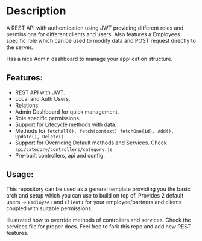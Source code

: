 # Description

A REST API with authentication using JWT providing different roles and permissions for different clients and users. Also features a Employees specific role which can be used to modify data and POST request directly to the server.

Has a nice Admin dashboard to manage your application structure.

## Features:

- REST API with JWT.
- Local and Auth Users.
- Relations
- Admin Dashboard for quick management.
- Role specific permissions.
- Support for Lifecycle methods with data.
- Methods for `fetchAll(), fetch(context) fetchOne(id), Add(), Update(), Delete()`
- Support for Overriding Default methods and Services. Check `api/category/controllers/category.js`
- Pre-built controllers, api and config.

## Usage:

This repository can be used as a general template providing you the basic arch and setup which you can use to build on top of. Provides 2 default users -> `Employee1` and `Client1` for your employee/partners and clients coupled with suitable permissions.

Illustrated how to override methods of controllers and services. Check the services file for proper docs.
Feel free to fork this repo and add new REST features.
